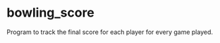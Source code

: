 bowling_score
=============

Program to track the final score for each player for every game played.